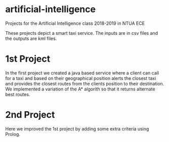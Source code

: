 # artificial-intelligence
Projects for the Artificial Intelligence class 2018-2019 in NTUA ECE

These projects depict a smart taxi service. The inputs are in csv files and the outputs are kml files.

# 1st Project
In the first project we created a java based service where a client can call for a taxi and based on their geographical position alerts the closest taxi and provides the closest routes from the clients position to their destination. 
We implemented a variation of the A* algorith so that it returns alternate best routes.

# 2nd Project
Here we improved the 1st project by adding some extra criteria using Prolog.
